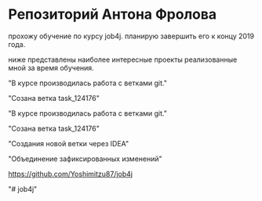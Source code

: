 # Репозиторий Антона Фролова

прохожу обучение по курсу job4j. планирую завершить его к концу 2019 года.

ниже представлены наиболее интересные проекты реализованные мной за время обучения.

 "В курсе производилась работа с ветками git."
 
 "Созана ветка task_124176"

 "В курсе производилась работа с ветками git."
 
 "Созана ветка task_124176"
 
 "Создания новой ветки через IDEA"
  
 "Объединение зафиксированных изменений"

https://github.com/Yoshimitzu87/job4j

"# job4j" 
